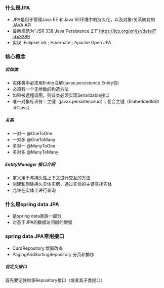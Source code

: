 ###  什么是JPA
* JPA是用于管理Java EE 和Java SE环境中的持久化，以及对象/关系映射的JAVA API
* 最新规范为"JSR 338:Java Persistence 2.1" https://jcp.org/en/jsr/detail?id=3389
* 实现 :EclipseLink ; Hibernate ; Apache Open JPA

###  核心概念
#####   实体类
* 实体类中必须用Entity注解(javax.persistence.Entity包)
* 必须有一个无参数的构造方法
* 如果被远程调用，则该类必须实现Serializable接口
* 唯一对象标识符：主键（javax.persistence.id）；复合主键（EmbeddedId和IdClass）
#####   关系
* 一对一 @OneToOne
* 一对多 @OneToMany
* 多对一 @ManyToOne
* 多对多 @ManyToMany
#####   EntityManager 接口介绍
* 定义用于与持久性上下文进行交互的方法
* 创建和删除持久实体实例，通过实体的主键查找实体
* 允许在实体上进行查询


###  什么是spring data JPA
* 是spring data家族一部分
* 对基于JPA的数据访问层的增强

###  spring data JPA常用接口
* CurdRepository 增删改查
* PagingAndSortingRepository 分页和排序
#####   自定义接口
首先要记住继承Repository接口（或者其子类接口）















